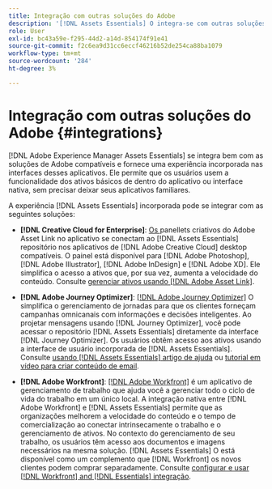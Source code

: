 ```yaml
---
title: Integração com outras soluções do Adobe
description: '[!DNL Assets Essentials] O integra-se com outras soluções do Adobe e fornece uma experiência incorporada do aplicativo nativo.'
role: User
exl-id: bc43a59e-f295-44d2-a14d-854174f91e41
source-git-commit: f2c6ea9d31cc6eccf46216b52de254ca88ba1079
workflow-type: tm+mt
source-wordcount: '284'
ht-degree: 3%

---
```


# Integração com outras soluções do Adobe {#integrations}

[!DNL Adobe Experience Manager Assets Essentials] se integra bem com as soluções de Adobe compatíveis e fornece uma experiência incorporada nas interfaces desses aplicativos. Ele permite que os usuários usem a funcionalidade dos ativos básicos de dentro do aplicativo ou interface nativa, sem precisar deixar seus aplicativos familiares.

A experiência [!DNL Assets Essentials] incorporada pode se integrar com as seguintes soluções:

* **[!DNL Creative Cloud for Enterprise]**:  [Os ](https://www.adobe.com/br/creativecloud/business/enterprise/adobe-asset-link.html) panellets criativos do Adobe Asset Link no aplicativo se conectam ao  [!DNL Assets Essentials] repositório nos aplicativos de  [!DNL Adobe Creative Cloud] desktop compatíveis. O painel está disponível para [!DNL Adobe Photoshop], [!DNL Adobe Illustrator], [!DNL Adobe InDesign] e [!DNL Adobe XD]. Ele simplifica o acesso a ativos que, por sua vez, aumenta a velocidade do conteúdo. Consulte [gerenciar ativos usando [!DNL Adobe Asset Link]](https://helpx.adobe.com/br/enterprise/using/manage-assets-using-adobe-asset-link.html).

* **[!DNL Adobe Journey Optimizer]**:  [[!DNL Adobe Journey Optimizer]](https://business.adobe.com/products/journey-optimizer/adobe-journey-optimizer.html) O simplifica o gerenciamento de jornadas para que os clientes forneçam campanhas omnicanais com informações e decisões inteligentes. Ao projetar mensagens usando [!DNL Journey Optimizer], você pode acessar o repositório [!DNL Assets Essentials] diretamente da interface [!DNL Journey Optimizer]. Os usuários obtêm acesso aos ativos usando a interface de usuário incorporada de [!DNL Assets Essentials]. Consulte [usando [!DNL Assets Essentials] artigo de ajuda](https://experienceleague.adobe.com/docs/journey-optimizer/using/create-messages/assets-essentials.html) ou [tutorial em vídeo para criar conteúdo de email](https://experienceleague.adobe.com/docs/journey-optimizer-learn/tutorials/create-messages/create-email-content-with-the-message-editor.html).

* **[!DNL Adobe Workfront]**:  [[!DNL Adobe Workfront]](https://www.workfront.com/) é um aplicativo de gerenciamento de trabalho que ajuda você a gerenciar todo o ciclo de vida do trabalho em um único local. A integração nativa entre [!DNL Adobe Workfront] e [!DNL Assets Essentials] permite que as organizações melhorem a velocidade do conteúdo e o tempo de comercialização ao conectar intrinsecamente o trabalho e o gerenciamento de ativos. No contexto do gerenciamento de seu trabalho, os usuários têm acesso aos documentos e imagens necessários na mesma solução. [!DNL Assets Essentials] O está disponível como um complemento que  [!DNL Workfront] os novos clientes podem comprar separadamente. Consulte [configurar e usar [!DNL Workfront] and [!DNL Essentials] integração](https://one.workfront.com/s/document-item?bundleId=the-new-workfront-experience&amp;topicId=Content%2FDocuments%2FAdobe_Workfront_for_Experience_Manager_Assets_Essentials%2F_workfront-for-aem-asset-essentials.htm).

<!-- TBD: Hiding this link till GA. Do not even include the beta mention as discussed with Greg. Beta is done with customers selected by the Accounts team. It is not an open Beta program. At GA, document this.

* **[[!DNL Creative Cloud Libraries]**: This integration will be made available in the future.

* **[[!DNL Adobe Studio]]**: This integration will be made available in the future.
-->
